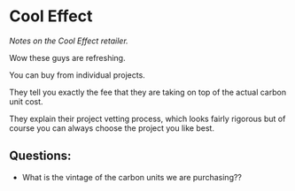 # Cool Effect

_Notes on the Cool Effect retailer._

Wow these guys are refreshing.

You can buy from individual projects.

They tell you exactly the fee that they are taking on top of the actual carbon unit cost.

They explain their project vetting process, which looks fairly rigorous but of course you can always choose the project you like best.


## Questions:

* What is the vintage of the carbon units we are purchasing??
